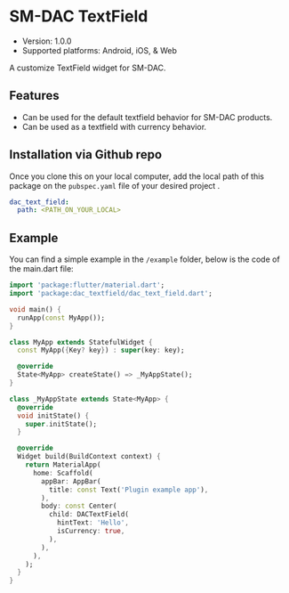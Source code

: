 # SM-DAC TextField

- Version: 1.0.0
- Supported platforms: Android, iOS, & Web

A customize TextField widget for SM-DAC.

## Features

- Can be used for the default textfield behavior for SM-DAC products.
- Can be used as a textfield with currency behavior.

## Installation via Github repo

Once you clone this on your local computer, add the local path of this package on the `pubspec.yaml` file of your desired project .

```yaml
dac_text_field:
  path: <PATH_ON_YOUR_LOCAL>
```

## Example

You can find a simple example in the `/example` folder, below is the code of the main.dart file:

```dart
import 'package:flutter/material.dart';
import 'package:dac_textfield/dac_text_field.dart';

void main() {
  runApp(const MyApp());
}

class MyApp extends StatefulWidget {
  const MyApp({Key? key}) : super(key: key);

  @override
  State<MyApp> createState() => _MyAppState();
}

class _MyAppState extends State<MyApp> {
  @override
  void initState() {
    super.initState();
  }

  @override
  Widget build(BuildContext context) {
    return MaterialApp(
      home: Scaffold(
        appBar: AppBar(
          title: const Text('Plugin example app'),
        ),
        body: const Center(
          child: DACTextField(
            hintText: 'Hello',
            isCurrency: true,
          ),
        ),
      ),
    );
  }
}

```
